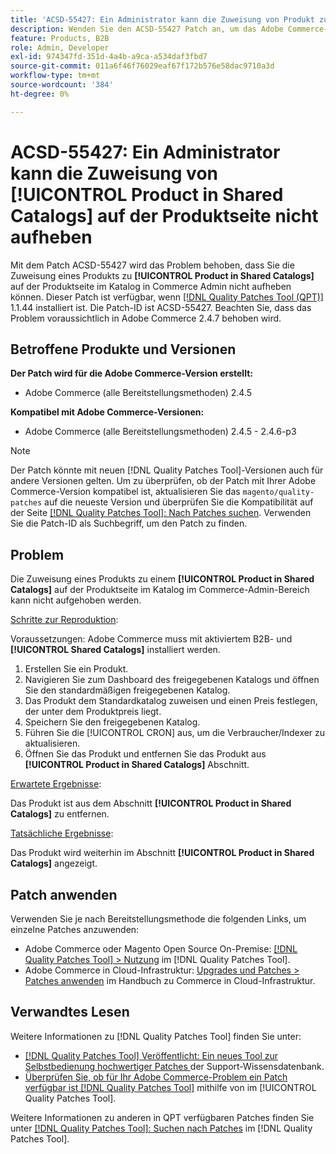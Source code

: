 ```yaml
---
title: 'ACSD-55427: Ein Administrator kann die Zuweisung von Produkt zu **[!UICONTROL Product in Shared Catalogs]** auf der Produktseite nicht aufheben'
description: Wenden Sie den ACSD-55427 Patch an, um das Adobe Commerce-Problem zu beheben, bei dem die Zuweisung eines Produkts zu **[!UICONTROL Product in Shared Catalogs]** nicht aufgehoben werden kann.
feature: Products, B2B
role: Admin, Developer
exl-id: 974347fd-351d-4a4b-a9ca-a534daf3fbd7
source-git-commit: 011a6f46f76029eaf67f172b576e58dac9710a3d
workflow-type: tm+mt
source-wordcount: '384'
ht-degree: 0%

---
```


# ACSD-55427: Ein Administrator kann die Zuweisung von **[!UICONTROL Product in Shared Catalogs]** auf der Produktseite nicht aufheben

Mit dem Patch ACSD-55427 wird das Problem behoben, dass Sie die Zuweisung eines Produkts zu **[!UICONTROL Product in Shared Catalogs]** auf der Produktseite im Katalog in Commerce Admin nicht aufheben können. Dieser Patch ist verfügbar, wenn [[!DNL Quality Patches Tool (QPT)]](https://experienceleague.adobe.com/en/docs/commerce-operations/tools/quality-patches-tool/quality-patches-tool-to-self-serve-quality-patches) 1.1.44 installiert ist. Die Patch-ID ist ACSD-55427. Beachten Sie, dass das Problem voraussichtlich in Adobe Commerce 2.4.7 behoben wird.

## Betroffene Produkte und Versionen

**Der Patch wird für die Adobe Commerce-Version erstellt:**

* Adobe Commerce (alle Bereitstellungsmethoden) 2.4.5

**Kompatibel mit Adobe Commerce-Versionen:**

* Adobe Commerce (alle Bereitstellungsmethoden) 2.4.5 - 2.4.6-p3

>[!NOTE]
>
>Der Patch könnte mit neuen [!DNL Quality Patches Tool]-Versionen auch für andere Versionen gelten. Um zu überprüfen, ob der Patch mit Ihrer Adobe Commerce-Version kompatibel ist, aktualisieren Sie das `magento/quality-patches` auf die neueste Version und überprüfen Sie die Kompatibilität auf der Seite [[!DNL Quality Patches Tool]: Nach Patches suchen](https://experienceleague.adobe.com/tools/commerce-quality-patches/index.html). Verwenden Sie die Patch-ID als Suchbegriff, um den Patch zu finden.

## Problem

Die Zuweisung eines Produkts zu einem **[!UICONTROL Product in Shared Catalogs]** auf der Produktseite im Katalog im Commerce-Admin-Bereich kann nicht aufgehoben werden.

<u>Schritte zur Reproduktion</u>:

Voraussetzungen: Adobe Commerce muss mit aktiviertem B2B- und **[!UICONTROL Shared Catalogs]** installiert werden.
1. Erstellen Sie ein Produkt.
1. Navigieren Sie zum Dashboard des freigegebenen Katalogs und öffnen Sie den standardmäßigen freigegebenen Katalog.
1. Das Produkt dem Standardkatalog zuweisen und einen Preis festlegen, der unter dem Produktpreis liegt.
1. Speichern Sie den freigegebenen Katalog.
1. Führen Sie die [!UICONTROL CRON] aus, um die Verbraucher/Indexer zu aktualisieren.
1. Öffnen Sie das Produkt und entfernen Sie das Produkt aus **[!UICONTROL Product in Shared Catalogs]** Abschnitt.

<u>Erwartete Ergebnisse</u>:

Das Produkt ist aus dem Abschnitt **[!UICONTROL Product in Shared Catalogs]** zu entfernen.

<u>Tatsächliche Ergebnisse</u>:

Das Produkt wird weiterhin im Abschnitt **[!UICONTROL Product in Shared Catalogs]** angezeigt.

## Patch anwenden

Verwenden Sie je nach Bereitstellungsmethode die folgenden Links, um einzelne Patches anzuwenden:

* Adobe Commerce oder Magento Open Source On-Premise: [[!DNL Quality Patches Tool] > Nutzung](/help/tools/quality-patches-tool/usage.md) im [!DNL Quality Patches Tool].
* Adobe Commerce in Cloud-Infrastruktur: [Upgrades und Patches > Patches anwenden](https://experienceleague.adobe.com/docs/commerce-cloud-service/user-guide/develop/upgrade/apply-patches.html) im Handbuch zu Commerce in Cloud-Infrastruktur.

## Verwandtes Lesen

Weitere Informationen zu [!DNL Quality Patches Tool] finden Sie unter:

* [[!DNL Quality Patches Tool] Veröffentlicht: Ein neues Tool zur Selbstbedienung hochwertiger Patches ](https://experienceleague.adobe.com/en/docs/commerce-operations/tools/quality-patches-tool/quality-patches-tool-to-self-serve-quality-patches) der Support-Wissensdatenbank.
* [Überprüfen Sie, ob für Ihr Adobe Commerce-Problem ein Patch verfügbar ist [!DNL Quality Patches Tool]](/help/tools/quality-patches-tool/patches-available-in-qpt/check-patch-for-magento-issue-with-magento-quality-patches.md) mithilfe von im [!UICONTROL Quality Patches Tool].


Weitere Informationen zu anderen in QPT verfügbaren Patches finden Sie unter [[!DNL Quality Patches Tool]: Suchen nach Patches](https://experienceleague.adobe.com/tools/commerce-quality-patches/index.html) im [!DNL Quality Patches Tool].
